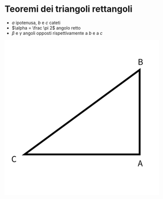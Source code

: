 # Teoremi dei triangoli rettangoli

- $a$ ipotenusa, $b$ e $c$ cateti
- $\alpha = \frac \pi 2$ angolo retto
- $\beta$ e $\gamma$ angoli opposti rispettivamente a $b$ e a $c$
<img style="float: right" src="../assets/imgs/tri_ret.svg" />

